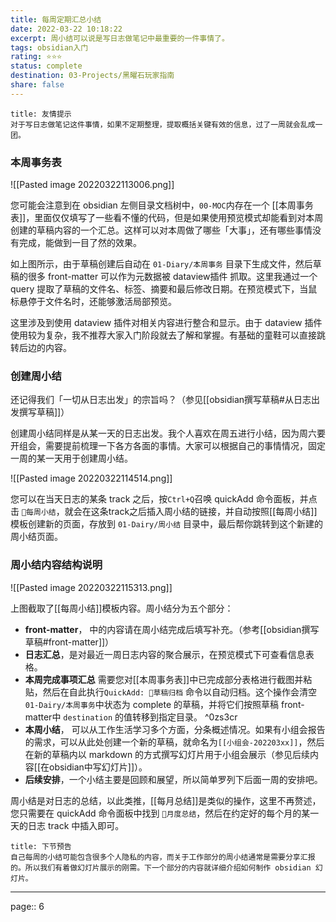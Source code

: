 ```yaml
---
title: 每周定期汇总小结
date: 2022-03-22 10:18:22
excerpt: 周小结可以说是写日志做笔记中最重要的一件事情了。
tags: obsidian入门 
rating: ⭐⭐⭐
status: complete
destination: 03-Projects/黑曜石玩家指南
share: false
---
```


```ad-info
title: 友情提示
对于写日志做笔记这件事情，如果不定期整理，提取概括关键有效的信息，过了一周就会乱成一团。
```

### 本周事务表

![[Pasted image 20220322113006.png]]

您可能会注意到在 obsidian 左侧目录文档树中，`00-MOC`内存在一个 [[本周事务表]]，里面仅仅填写了一些看不懂的代码，但是如果使用预览模式却能看到对本周创建的草稿内容的一个汇总。这样可以对本周做了哪些「大事」，还有哪些事情没有完成，能做到一目了然的效果。

如上图所示，由于草稿创建后自动在 `01-Diary/本周事务` 目录下生成文件，然后草稿的很多 front-matter 可以作为元数据被 dataview插件 抓取。这里我通过一个 query 提取了草稿的文件名、标签、摘要和最后修改日期。在预览模式下，当鼠标悬停于文件名时，还能够激活局部预览。

这里涉及到使用 dataview 插件对相关内容进行整合和显示。由于 dataview 插件使用较为复杂，我不推荐大家入门阶段就去了解和掌握。有基础的童鞋可以直接跳转后边的内容。

### 创建周小结

还记得我们「一切从日志出发」的宗旨吗？（参见[[obsidian撰写草稿#从日志出发撰写草稿]]）

创建周小结同样是从某一天的日志出发。我个人喜欢在周五进行小结，因为周六要开组会，需要提前梳理一下各方各面的事情。大家可以根据自己的事情情况，固定一周的某一天用于创建周小结。

![[Pasted image 20220322114514.png]]

您可以在当天日志的某条 track 之后，按`Ctrl+Q`召唤 quickAdd 命令面板，并点击 `🐷每周小结`，就会在这条track之后插入周小结的链接，并自动按照[[每周小结]]模板创建新的页面，存放到 `01-Dairy/周小结` 目录中，最后帮你跳转到这个新建的周小结页面。

### 周小结内容结构说明

![[Pasted image 20220322115313.png]]

上图截取了[[每周小结]]模板内容。周小结分为五个部分：

- **front-matter**， 中的内容请在周小结完成后填写补充。（参考[[obsidian撰写草稿#front-matter]]）
- **日志汇总**，是对最近一周日志内容的聚合展示，在预览模式下可查看信息表格。
- **本周完成事项汇总** 需要您对[[本周事务表]]中已完成部分表格进行截图并粘贴，然后在自此执行`QuickAdd: 📒草稿归档` 命令以自动归档。这个操作会清空`01-Dairy/本周事务`中状态为 complete 的草稿，并将它们按照草稿 front-matter中 `destination` 的值转移到指定目录。 ^0zs3cr
- **本周小结**， 可以从工作生活学习多个方面，分条概述情况。如果有小组会报告的需求，可以从此处创建一个新的草稿，就命名为`[[小组会-202203xx]]`，然后在新的草稿内以 markdown 的方式撰写幻灯片用于小组会展示（参见后续内容[[在obsidian中写幻灯片]]）。
- **后续安排**，一个小结主要是回顾和展望，所以简单罗列下后面一周的安排吧。

周小结是对日志的总结，以此类推，[[每月总结]]是类似的操作，这里不再赘述，您只需要在 quickAdd 命令面板中找到 `🦁月度总结`，然后在约定好的每个月的某一天的日志 track 中插入即可。

```ad-info
title: 下节预告
自己每周的小结可能包含很多个人隐私的内容，而关于工作部分的周小结通常是需要分享汇报的。所以我们有着做幻灯片展示的刚需。下一个部分的内容就详细介绍如何制作 obsidian 幻灯片。
```

---

page:: 6
